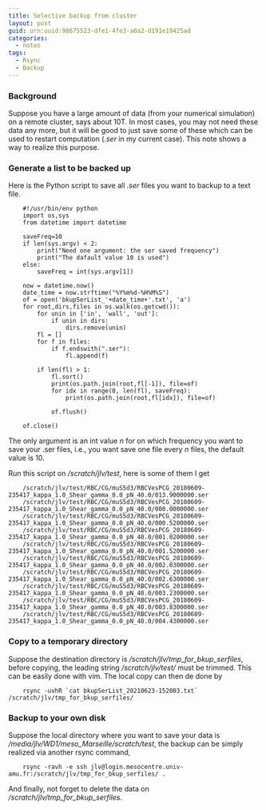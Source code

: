 ```yaml
---
title: Selective backup from cluster
layout: post
guid: urn:uuid:98675523-dfe1-4fe3-a0a2-d191e19425ad
categories:
  - notes
tags:
  - Rsync
  - Backup
---
```


### Background
Suppose you have a large amount of data (from your numerical simulation) on a remote cluster, says about 10T. 
In most cases, you may not need these data any more, but it will be good to just save some of these which can be used to restart computation (_.ser_  in my current case).
This note shows a way to realize this purpose.

### Generate a list to be backed up
Here is the Python script to save all _.ser_ files you want to backup to a text file.
```
    #!/usr/bin/env python
    import os,sys 
    from datetime import datetime
    
    saveFreq=10
    if len(sys.argv) < 2:
        print("Need one argument: the ser saved frequency")
        print("The dafault value 10 is used")
    else:
        saveFreq = int(sys.argv[1])
    
    now = datetime.now()
    date_time = now.strftime("%Y%m%d-%H%M%S")
    of = open('bkupSerList_'+date_time+'.txt', 'a')
    for root,dirs,files in os.walk(os.getcwd()): 
        for unin in ['in', 'wall', 'out']:
            if unin in dirs:
                dirs.remove(unin)
        fl = []
        for f in files: 
            if f.endswith(".ser"):
                fl.append(f)
        
        if len(fl) > 1:
            fl.sort()
            print(os.path.join(root,fl[-1]), file=of)
            for idx in range(0, len(fl), saveFreq):
                print(os.path.join(root,fl[idx]), file=of)
    
            of.flush()
    
    of.close()
```

The only argument is an int value _n_ for on which frequency you want to save your .ser files, 
i.e., you want save one file every _n_ files, the default value is 10.

Run this script on _/scratch/jlv/test_, here is some of them I get 
```
    /scratch/jlv/test/RBC/CG/muS5d3/RBCVesPCG_20180609-235417_kappa_1.0_Shear_gamma_0.0_pN_40.0/013.9000000.ser
    /scratch/jlv/test/RBC/CG/muS5d3/RBCVesPCG_20180609-235417_kappa_1.0_Shear_gamma_0.0_pN_40.0/000.0000000.ser
    /scratch/jlv/test/RBC/CG/muS5d3/RBCVesPCG_20180609-235417_kappa_1.0_Shear_gamma_0.0_pN_40.0/000.5200000.ser
    /scratch/jlv/test/RBC/CG/muS5d3/RBCVesPCG_20180609-235417_kappa_1.0_Shear_gamma_0.0_pN_40.0/001.0200000.ser
    /scratch/jlv/test/RBC/CG/muS5d3/RBCVesPCG_20180609-235417_kappa_1.0_Shear_gamma_0.0_pN_40.0/001.5200000.ser
    /scratch/jlv/test/RBC/CG/muS5d3/RBCVesPCG_20180609-235417_kappa_1.0_Shear_gamma_0.0_pN_40.0/002.0300000.ser
    /scratch/jlv/test/RBC/CG/muS5d3/RBCVesPCG_20180609-235417_kappa_1.0_Shear_gamma_0.0_pN_40.0/002.6300000.ser
    /scratch/jlv/test/RBC/CG/muS5d3/RBCVesPCG_20180609-235417_kappa_1.0_Shear_gamma_0.0_pN_40.0/003.2300000.ser
    /scratch/jlv/test/RBC/CG/muS5d3/RBCVesPCG_20180609-235417_kappa_1.0_Shear_gamma_0.0_pN_40.0/003.8300000.ser
    /scratch/jlv/test/RBC/CG/muS5d3/RBCVesPCG_20180609-235417_kappa_1.0_Shear_gamma_0.0_pN_40.0/004.4300000.ser
```


### Copy to a temporary directory
Suppose the destination directory is _/scratch/jlv/tmp_for_bkup_serfiles_, before copying, 
the leading string _/scratch/jlv/test/_ must be trimmed. This can be easily done with vim.
The local copy can then de done by
```
    rsync -uvhR `cat bkupSerList_20210623-152003.txt` /scratch/jlv/tmp_for_bkup_serfiles/
```


### Backup to your own disk
Suppose the local directory where you want to save your data is _/media/jlv/WD1/meso_Marseille/scratch/test_,
the backup can be simply realized via another rsync command,
```
    rsync -ravh -e ssh jlv@login.mesocentre.univ-amu.fr:/scratch/jlv/tmp_for_bkup_serfiles/ .
```

And finally, not forget to delete the data on _/scratch/jlv/tmp_for_bkup_serfiles_.
